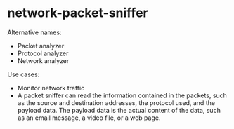 # network-packet-sniffer
Alternative names:
- Packet analyzer
- Protocol analyzer
- Network analyzer


Use cases:
- Monitor network traffic
- A packet sniffer can read the information contained in the packets, such as the source and destination addresses, the protocol used, and the payload data. The payload data is the actual content of the data, such as an email message, a video file, or a web page.